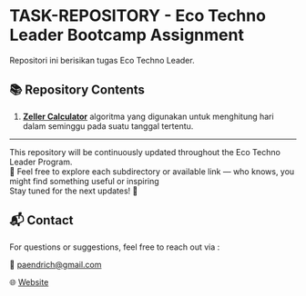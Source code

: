 # TASK-REPOSITORY - Eco Techno Leader Bootcamp Assignment

Repositori ini berisikan tugas Eco Techno Leader. 
## 📚 Repository Contents
1. **[Zeller Calculator]()**
      algoritma yang digunakan untuk menghitung hari dalam seminggu pada suatu tanggal tertentu.


---

This repository will be continuously updated throughout the Eco Techno Leader Program.  
📌 Feel free to explore each subdirectory or available link — who knows, you might find something useful or inspiring  
Stay tuned for the next updates! 🚀


## 📬 Contact
For questions or suggestions, feel free to reach out via :

📧 paendrich@gmail.com 

🌐 [Website](https://retno-kusbianto.github.io/)
 
